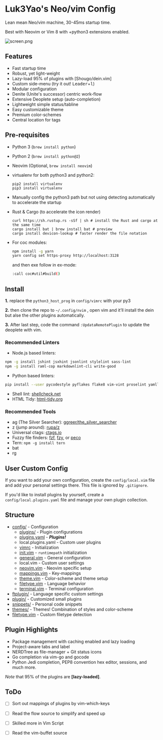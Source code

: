 # Luk3Yao's Neo/vim Config

Lean mean Neo/vim machine, 30-45ms startup time.

Best with Neovim or Vim 8 with +python3 extensions enabled.

![screen.png](https://i.loli.net/2019/10/05/lo42WicvKVSzUIn.png)

## Features

- Fast startup time
- Robust, yet light-weight
- Lazy-load 95% of plugins with [Shougo/dein.vim]
- Custom side-menu (try it out! <kbd>Leader</kbd>+<kbd>l</kbd>)
- Modular configuration
- Denite (Unite's successor) centric work-flow
- Extensive Deoplete setup (auto-completion)
- Lightweight simple status/tabline
- Easy customizable theme
- Premium color-schemes
- Central location for tags

## Pre-requisites

- Python 3 (`brew install python`)

- Python 2 (`brew install python@2`)

- Neovim (Optional, `brew install neovim`)

- virtualenv for both python3 and python2:

  ```shell
  pip2 install virtualenv
  pip3 install virtualenv
  ```

- Manually config the python3 path but not using detecting automatically to accelerate the startup

- Rust & Cargo (to accelerate the icon render)

  ```shell
  curl https://sh.rustup.rs -sSf | sh # install the Rust and cargo at the same time
  cargo install bat | brew install bat # preview
  cargo install devicon-lookup # faster render the file notation
  ```

- For coc modules:
  ```sh
  npm install -g yarn
  yarn config set https-proxy http://localhost:3128
  ```
  and then exe follow in ex-mode:
  ```sh
  :call coc#util#build()
  ```

## Install

**1.** replace the `python3_host_prog` in `config/vimrc` with your py3

**2.** then clone the repo to `~/.config/nvim` , open vim and it’ll install the dein but alse the other plugins automatically.

**3.** After last step, code the command `:UpdataRemotePlugin` to update the deoplete with vim.

### Recommended Linters

- Node.js based linters:

```sh
npm -g install jshint jsxhint jsonlint stylelint sass-lint
npm -g install raml-cop markdownlint-cli write-good
```

- Python based linters:

```sh
pip install --user pycodestyle pyflakes flake8 vim-vint proselint yamllint
```

- Shell lint: [shellcheck.net](https://www.shellcheck.net/)
- HTML Tidy: [html-tidy.org](http://www.html-tidy.org/)

### Recommended Tools

- ag (The Silver Searcher): [ggreer/the_silver_searcher](https://github.com/ggreer/the_silver_searcher)
- z (jump around): [rupa/z](https://github.com/rupa/z)
- Universal ctags: [ctags.io](https://ctags.io/)
- Fuzzy file finders: [fzf](https://github.com/junegunn/fzf), [fzy](https://github.com/jhawthorn/fzy), or [peco](https://github.com/peco/peco)
- Tern: `npm -g install tern`
- bat
- rg

## User Custom Config

If you want to add your own configuration, create the `config/local.vim` file
and add your personal settings there. This file is ignored by `.gitignore`.

If you'd like to install plugins by yourself, create a
`config/local.plugins.yaml` file and manage your own plugin collection.

## Structure

- [config/](./config) - Configuration
  - [plugins/](./config/plugins) - Plugin configurations
  - [plugins.yaml](./config/plugins.yaml) - _**Plugins!**_
  - local.plugins.yaml - Custom user plugins
  - [vimrc](./config/vimrc) - Initialization
  - [init.vim](./config/init.vim) - `runtimepath` initialization
  - [general.vim](./config/general.vim) - General configuration
  - local.vim - Custom user settings
  - [neovim.vim](./config/neovim.vim) - Neovim specific setup
  - [mappings.vim](./config/mappings.vim) - Key-mappings
  - [theme.vim](./config/theme.vim) - Color-scheme and theme setup
  - [filetype.vim](./config/filetype.vim) - Language behavior
  - [terminal.vim](./config/terminal.vim) - Terminal configuration
- [ftplugin/](./ftplugin) - Language specific custom settings
- [plugin/](./plugin) - Customized small plugins
- [snippets/](./snippets) - Personal code snippets
- [themes/](./themes) - Themes! Combination of styles and color-scheme
- [filetype.vim](./filetype.vim) - Custom filetype detection

## Plugin Highlights

- Package management with caching enabled and lazy loading
- Project-aware tabs and label
- NERDTree as file-manager + Git status icons
- Go completion via vim-go and gocode
- Python Jedi completion, PEP8 convention
  hex editor, sessions, and much more.

_Note_ that 95% of the plugins are **[lazy-loaded]**.

## ToDo

- [ ] Sort out mappings of plugins by vim-which-keys
- [ ] Read the flow source to simplify and speed up
- [ ] Skilled more in Vim Script
- [ ] Read the vim-buffet source

